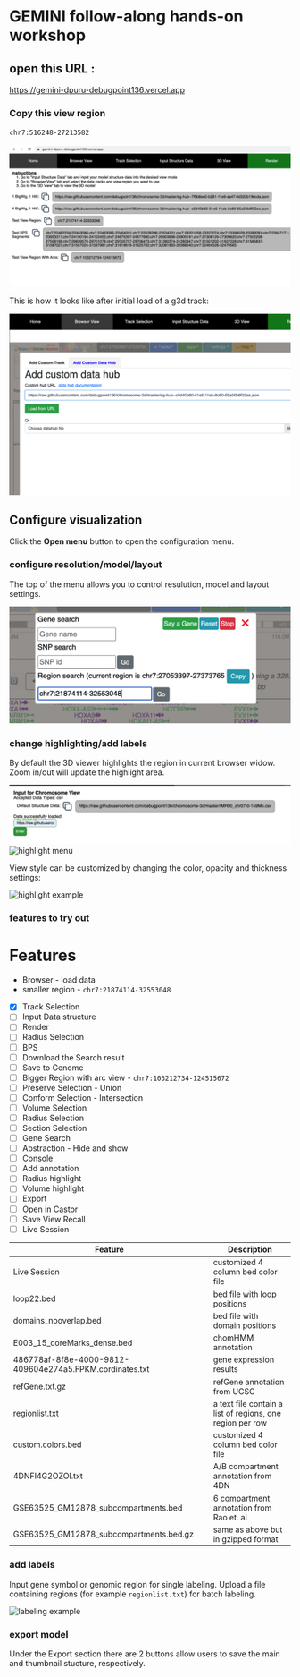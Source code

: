 # GEMINI follow-along hands-on workshop

## open this URL :

https://gemini-dpuru-debugpoint136.vercel.app

### Copy this view region

```bash
chr7:516248-27213582
```

![Remote g3d track](img/1.png 'Remote g3d track')

This is how it looks like after initial load of a g3d track:

![Remote g3d view](img/2.png 'Remote g3d view')

## Configure visualization

Click the **Open menu** button to open the configuration menu.

### configure resolution/model/layout

The top of the menu allows you to control resulution, model and layout settings.

![model control](img/3.png 'model control')

### change highlighting/add labels

By default the 3D viewer highlights the region in current browser widow. Zoom in/out will update the highlight area.

![highlight menu](img/4.png 'highlight menu')
![highlight menu](img/5.png 'highlight menu')

View style can be customized by changing the color, opacity and thickness settings:

![highlight example](img/demo4.png 'highlight example')

### features to try out

# Features

- Browser - load data
- smaller region - `chr7:21874114-32553048`
- [x] Track Selection
- [ ] Input Data structure
- [ ] Render
- [ ] Radius Selection
- [ ] BPS
- [ ] Download the Search result
- [ ] Save to Genome
- [ ] Bigger Region with arc view - `chr7:103212734-124515672`
- [ ] Preserve Selection - Union
- [ ] Conform Selection - Intersection
- [ ] Volume Selection
- [ ] Radius Selection
- [ ] Section Selection
- [ ] Gene Search
- [ ] Abstraction - Hide and show
- [ ] Console
- [ ] Add annotation
- [ ] Radius highlight
- [ ] Volume highlight
- [ ] Export
- [ ] Open in Castor
- [ ] Save View Recall
- [ ] Live Session

| Feature                                                  | Description                                               |
| -------------------------------------------------------- | --------------------------------------------------------- |
| Live Session                                             | customized 4 column bed color file                        |
| loop22.bed                                               | bed file with loop positions                              |
| domains_nooverlap.bed                                    | bed file with domain positions                            |
| E003_15_coreMarks_dense.bed                              | chomHMM annotation                                        |
| 486778af-8f8e-4000-9812-409604e274a5.FPKM.cordinates.txt | gene expression results                                   |
| refGene.txt.gz                                           | refGene annotation from UCSC                              |
| regionlist.txt                                           | a text file contain a list of regions, one region per row |
| custom.colors.bed                                        | customized 4 column bed color file                        |
| 4DNFI4G2OZOI.txt                                         | A/B compartment annotation from 4DN                       |
| GSE63525_GM12878_subcompartments.bed                     | 6 compartment annotation from Rao et. al                  |
| GSE63525_GM12878_subcompartments.bed.gz                  | same as above but in gzipped format                       |

### add labels

Input gene symbol or genomic region for single labeling. Upload a file containing regions (for example `regionlist.txt`) for batch labeling.

![labeling example](img/demo6.png 'labeling example')

### export model

Under the Export section there are 2 buttons allow users to save the main and thumbnail stucture, respectively.
